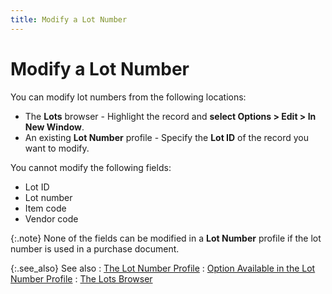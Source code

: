 ```yaml
---
title: Modify a Lot Number
---
```


# Modify a Lot Number


You can modify lot numbers from the following locations:

- The **Lots**  browser - Highlight the record and **select 
 Options &gt; Edit &gt; In New Window**.
- An existing  **Lot Number** profile - Specify the  **Lot ID** of the record you want  to modify.



You cannot modify the following fields:

- Lot ID
- Lot number
- Item code
- Vendor code



{:.note}
None of the fields can be modified in a **Lot 
 Number** profile if the lot number is used in a purchase document.


{:.see_also}
See also
: [The Lot  Number Profile]({{site.wm_baseurl}}/lot-number-tracking/assigning-a-lot-number/the_lot_number_profile_wm.html)
: [Option  Available in the Lot Number Profile]({{site.wm_baseurl}}/lot-number-tracking/assigning-a-lot-number/option_available_in_the_lot_number_profile_wm.html)
: [The Lots Browser]({{site.wm_baseurl}}/lot-number-tracking/assigning-a-lot-number/the_lots_browser_wm.html)
